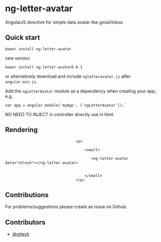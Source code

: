 # ng-letter-avatar

AngularJS directive for simple data avatar like gmail/inbox. 

## Quick start

```
bower install ng-letter-avatar
```
new version
```
bower install ng-letter-avatar0.0.1
```

or alternatively download and include `ngletteravatar.js` after `angular.min.js`.

Add the `ngLetterAvatar` module as a dependency when creating your app, e.g.

```
var app = angular.module('myApp', ['ngLetterAvatar']);`
```

NO NEED TO INJECT in controller directly use in html.

## Rendering


```
                                <p>
                                    
                                    <small>

                                       <ng-letter-avatar data="uttesh"></ng-letter-avatar>


                                    </small>
                                </p>
```


## Contributions

For problems/suggestions please create an issue on Github.

## Contributors

* [@uttesh](https://twitter.com/uttesh)


